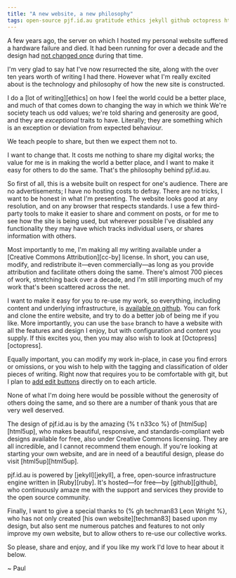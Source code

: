 ```yaml
---
title: "A new website, a new philosophy"
tags: open-source pjf.id.au gratitude ethics jekyll github octopress html5up
---
```


A few years ago, the server on which I hosted my personal website suffered a
hardware failure and died. It had been running for over a decade
and the design had [not changed once](https://web.archive.org/web/20110216060633/http://www.pjf.id.au/)
during that time.

I'm very glad to say hat I've now resurrected the site, along with the over
ten years worth of writing I had there. However what I'm really excited
about is the technology and philosophy of how the new site is constructed.

<!--more-->

I do a [lot of writing][ethics] on how I feel the world could be a better
place, and much of that comes down to changing the way in which we think
We're society teach us odd values; we're told sharing and generosity are good,
and they are *exceptional* traits to have. Literally; they are
something which is an exception or deviation from expected behaviour.

We teach people to share, but then we expect them not to.

I want to change that. It costs me nothing to share my digital works; the
value for me is in making the world a better place, and I want to make it easy
for others to do the same. That's the philosophy behind pjf.id.au.

So first of all, this is a website built on respect for one's audience.
There are no advertisements; I have no hosting costs to defray. There are no
tricks, I want to be honest in what I'm presenting. The website looks good
at any resolution, and on any browser that respects standards. I use a few
third-party tools to make it easier to share and comment on posts, or for me
to see how the site is being used, but wherever possible I've disabled any
functionality they may have which tracks individual users, or shares
information with others.

Most importantly to me, I'm making all my writing available under a
[Creative Commons Attribution][cc-by] license. In short, you can use, modify,
and redistribute it—even commercially—as long as you provide attribution and
facilitate others doing the same. There's almost 700 pieces of work,
stretching back over a decade, and I'm still importing much of my work that's
been scattered across the net.

I want to make it easy for you to re-use my work, so everything, including
content and underlying infrastructure, is
[available on github](https://github.com/pjf/pjf.github.io). You can fork and
clone the entire website, and try to do a better job of being me if you like.
More importantly, you can use the `base` branch to have a website with all the
features and design I enjoy, but with configuration and content you supply.
If this excites you, then you may also wish to look at [Octopress][octopress].

Equally important, you can modify my work in-place, in case you find errors or
omissions, or you wish to help with the tagging and classification of older
pieces of writing. Right now that requires you to be comfortable with git, but
I plan to [add edit buttons](https://github.com/pjf/pjf.github.io/issues/11)
directly on to each article.

None of what I'm doing here would be possible without the generosity of others
doing the same, and so there are a number of thank yous that are very well
deserved.

The design of pjf.id.au is by the amazing {% t n33co %} of [html5up][html5up],
who makes beautiful, responsive, and standards-compliant web designs available
for free, also under Creative Commons licensing. They are all incredible, and
I cannot recommend them enough. If you're looking at starting your own website,
and are in need of a beautiful design, please do visit [html5up][html5up].

pjf.id.au is powered by [jekyll][jekyll], a free, open-source infrastructure
engine written in [Ruby][ruby]. It's hosted—for free—by [github][github], who
continuously amaze me with the support and services they provide to the open
source community.

Finally, I want to give a special thanks to {% gh techman83 Leon Wright %},
who has not only created [his own website][techman83] based upon my design,
but also sent me numerous patches and features to not only improve my own
website, but to allow others to re-use our collective works.

So please, share and enjoy, and if you like my work I'd love to hear about it
below.

~ Paul
